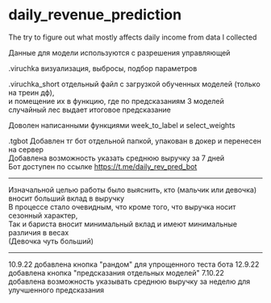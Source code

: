 # daily_revenue_prediction
The try to figure out what mostly affects daily income from data I collected

Данные для модели используются с разрешения управляющей <br/>

.viruchka визуализация, выбросы, подбор параметров <br/>

.viruchka_short отдельный файл с загрузкой обученных моделей (только на треин дф), <br/>
и помещение их в функцию, где по предсказаниям 3 моделей случайный лес выдает итоговое предсказание <br/>

Доволен написанными функциями week_to_label и select_weights <br/>

.tgbot Добавлен тг бот отдельной папкой, упакован в докер и перенесен на сервер <br/>
Добавлена возможность указать среднюю выручку за 7 дней <br/>
Бот доступен по ссылке https://t.me/daily_rev_pred_bot

________________________________________________________________________________________________
Изначальной целью работы было выяснить, кто (мальчик или девочка) вносит больший вклад в выручку <br/>
В процессе стало очевидным, что кроме того, что выручка носит сезонный характер, <br/>
Так и бариста вносит минимальный вклад и имеют минимальные различия в весах <br/>
(Девочка чуть больший)
________________________________________________________________________________________________
10.9.22 добавлена кнопка "рандом" для упрощенного теста бота
12.9.22 добавлена кнопка "предсказания отдельных моделей"
7.10.22 добавлена возможность указывать среднюю выручку за неделю для улучшенного предсказания
